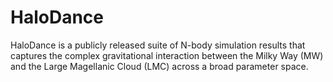 # HaloDance
HaloDance is a publicly released suite of N-body simulation results that captures the complex gravitational interaction between the Milky Way (MW) and the Large Magellanic Cloud (LMC) across a broad parameter space. 
